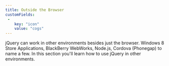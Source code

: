 ```yaml
---
title: Outside the Browser
customFields:
 -
    key: "icon"
    value: "cogs"
---
```


jQuery can work in other environments besides just the browser.  Windows 8 Store Applications, BlackBerry WebWorks, Node.js, Cordova (Phonegap) to name a few.  In this section you'll learn how to use jQuery in other environments.